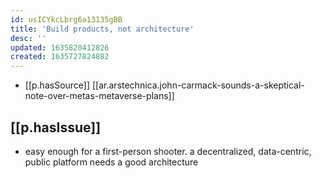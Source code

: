 ```yaml
---
id: usICYkcLbrg6a13135gBB
title: 'Build products, not architecture'
desc: ''
updated: 1635820412826
created: 1635727824882
---
```



- [[p.hasSource]] [[ar.arstechnica.john-carmack-sounds-a-skeptical-note-over-metas-metaverse-plans]]

## [[p.hasIssue]]

- easy enough for a first-person shooter. a decentralized, data-centric, public platform needs a good architecture 
